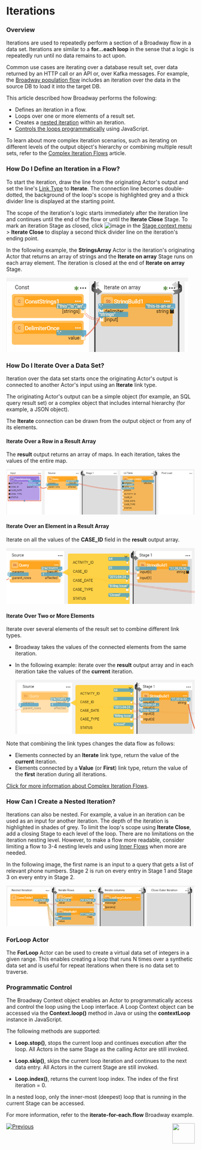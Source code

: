 # Iterations
### Overview

Iterations are used to repeatedly perform a section of a Broadway flow in a data set. Iterations are similar to a **for...each loop** in the sense that a logic is repeatedly run until no data remains to act upon.

Common use cases are iterating over a database result set, over data returned by an HTTP call or an API or, over Kafka messages. For example, the [Broadway population flow](/articles/07_table_population/14_table_population_based_Broadway.md) includes an iteration over the data in the source DB to load it into the target DB. 

This article described how Broadway performs the following:

* Defines an iteration in a flow.
* Loops over one or more elements of a result set.
* Creates a [nested iteration](21_iterations.md#nested-iterations) within an iteration.
* [Controls the loops programmatically](21_iterations.md#programmatic-control) using JavaScript.

To learn about more complex iteration scenarios, such as iterating on different levels of the output object's hierarchy or combining multiple result sets, refer to the [Complex Iteration Flows](21a_iterations_addnl.md) article.


### How Do I Define an Iteration in a Flow?

To start the iteration, draw the line from the originating Actor's output and set the line's [Link Type](07_broadway_flow_linking_actors.md#link-object-properties) to **Iterate**. The connection line becomes double-dotted, the background of the loop's scope is highlighted grey and a thick divider line is displayed at the starting point.

The scope of the iteration's logic starts immediately after the iteration line and continues until the end of the flow or until the **Iterate Close** Stage. To mark an iteration Stage as closed, click ![image](images/99_19_dots.PNG) in the [Stage context menu](18_broadway_flow_window.md#stage-context-menu) >  **Iterate Close** to display a second thick divider line on the iteration's ending point.

In the following example, the **StringsArray** Actor is the iteration's originating Actor that returns an array of strings and the **Iterate on array** Stage runs on each array element. The iteration is closed at the end of **Iterate on array** Stage.

![image](images/iterate_simple1.PNG)

### How Do I Iterate Over a Data Set?

Iteration over the data set starts once the originating Actor's output is connected to another Actor's input using an **Iterate** link type. 

The originating Actor's output can be a simple object (for example, an SQL query result set) or a complex object that includes internal hierarchy (for example, a JSON object). 

The **Iterate** connection can be drawn from the output object or from any of its elements. 

#### Iterate Over a Row in a Result Array

The **result** output returns an array of maps. In each iteration, takes the values of the entire map.

![image](images/iterate_path0.PNG)

#### Iterate Over an Element in a Result Array

Iterate on all the values of the **CASE_ID** field in the **result** output array.

![image](images/iterate_path1.PNG)

#### Iterate Over Two or More Elements

Iterate over several elements of the result set to combine different link types. 

- Broadway takes the values of the connected elements from the same iteration.

- In the following example: iterate over the **result** output array and in each iteration take the values of the **current** iteration.

  ![image](images/iterate_mult_01.PNG)

Note that combining the link types changes the data flow as follows:

- Elements connected by an **Iterate** link type, return the value of the **current** iteration.
- Elements connected by a **Value** (or **First**) link type, return the value of the **first** iteration during all iterations.

[Click for more information about Complex Iteration Flows](21a_iterations_addnl.md).

### How Can I Create a Nested Iteration?

Iterations can also be nested. For example, a value in an iteration can be used as an input for another iteration. The depth of the iteration is highlighted in shades of grey. To limit the loop's scope using **Iterate Close**, add a closing Stage to each level of the loop.
There are no limitations on the iteration nesting level. However, to make a flow more readable, consider limiting a flow to 3-4 nesting levels and using [Inner Flows](22_broadway_flow_inner_flows.md) when more are needed.

In the following image, the first name is an input to a query that gets a list of relevant phone numbers. Stage 2 is run on every entry in Stage 1 and Stage 3 on every entry in Stage 2.

![image](images/iterate_nested_iterations.png)

### ForLoop Actor

The **ForLoop** Actor can be used to create a virtual data set of integers in a given range. This enables creating a loop that runs N times over a synthetic data set and is useful for repeat iterations when there is no data set to traverse.


### Programmatic Control

The Broadway Context object enables an Actor to programmatically access and control the loop using the Loop interface.
A Loop Context object can be accessed via the **Context.loop()** method in Java or using the **contextLoop** instance in JavaScript.

The following methods are supported:
* **Loop.stop()**, stops the current loop and continues execution after the loop. All Actors in the same Stage as the calling Actor are still invoked.

* **Loop.skip()**, skips the current loop iteration and continues to the next data entry. All Actors in the current Stage are still invoked.

* **Loop.index()**, returns the current loop index. The index of the first iteration = 0.

In a nested loop, only the inner-most (deepest) loop that is running in the current Stage can be accessed.

For more information, refer to the **iterate-for-each.flow** Broadway example.

[![Previous](/articles/images/Previous.png)](19_broadway_flow_stages.md)[<img align="right" width="60" height="54" src="/articles/images/Next.png">](21a_iterations_addnl.md)

